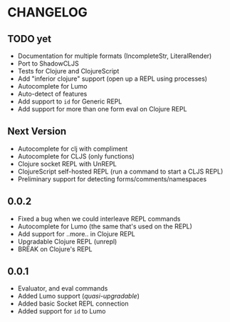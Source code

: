 # CHANGELOG

## TODO yet
- Documentation for multiple formats (IncompleteStr, LiteralRender)
- Port to ShadowCLJS
- Tests for Clojure and ClojureScript
- Add "inferior clojure" support (open up a REPL using processes)
- Autocomplete for Lumo
- Auto-detect of features
- Add support to `id` for Generic REPL
- Add support for more than one form eval on Clojure REPL

## Next Version
- Autocomplete for clj with compliment
- Autocomplete for CLJS (only functions)
- Clojure socket REPL with UnREPL
- ClojureScript self-hosted REPL (run a command to start a CLJS REPL)
- Preliminary support for detecting forms/comments/namespaces

## 0.0.2
- Fixed a bug when we could interleave REPL commands
- Autocomplete for Lumo (the same that's used on the REPL)
- Add support for ..more.. in Clojure REPL
- Upgradable Clojure REPL (unrepl)
- BREAK on Clojure's REPL

## 0.0.1
- Evaluator, and eval commands
- Added Lumo support (_quasi-upgradable_)
- Added basic Socket REPL connection
- Added support for `id` to Lumo
